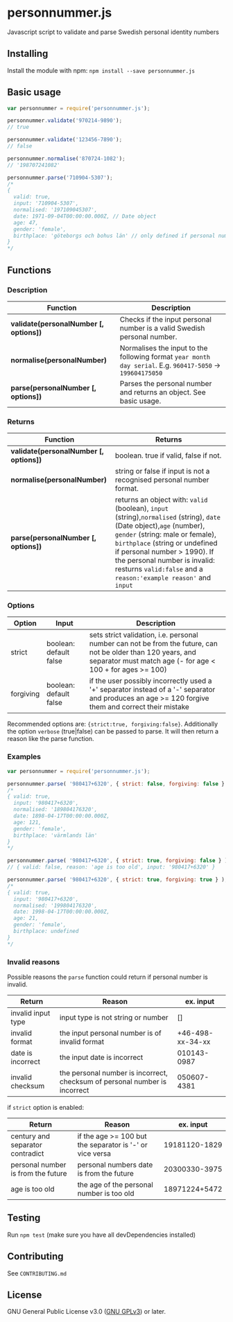 # personnummer.js

Javascript script to validate and parse Swedish personal identity numbers

## Installing

Install the module with npm: `npm install --save personnummer.js`

## Basic usage

```javascript
var personnummer = require('personnummer.js');

personnummer.validate('970214-9890');
// true

personnummer.validate('123456-7890');
// false

personnummer.normalise('870724-1082');
// '198707241082'

personnummer.parse('710904-5307');
/*
{
  valid: true,
  input: '710904-5307',
  normalised: '197109045307',
  date: 1971-09-04T00:00:00.000Z, // Date object
  age: 47,
  gender: 'female',
  birthplace: 'göteborgs och bohus län' // only defined if personal number < 1990
}
*/
```

## Functions

### Description

| Function                                 | Description                                                                                                |
| ---------------------------------------- | ---------------------------------------------------------------------------------------------------------- |
| **validate(personalNumber [, options])** | Checks if the input personal number is a valid Swedish personal number.                                    |
| **normalise(personalNumber)**            | Normalises the input to the following format `year month day serial`. E.g. `960417-5050` -> `199604175050` |
| **parse(personalNumber [, options])**    | Parses the personal number and returns an object. See basic usage.                                         |

### Returns

| Function                                 | Returns                                                                                                                                                                                                                                                                                                                        |
| ---------------------------------------- | ------------------------------------------------------------------------------------------------------------------------------------------------------------------------------------------------------------------------------------------------------------------------------------------------------------------------------ |
| **validate(personalNumber [, options])** | boolean. true if valid, false if not.                                                                                                                                                                                                                                                                                          |
| **normalise(personalNumber)**            | string or false if input is not a recognised personal number format.                                                                                                                                                                                                                                                           |
| **parse(personalNumber [, options])**    | returns an object with: `valid` (boolean), `input` (string),`normalised` (string), `date` (Date object),`age` (number), `gender` (string: male or female), `birthplace` (string or undefined if personal number > 1990). If the personal number is invalid: resturns `valid:false` and a `reason:'example reason'` and `input` |

### Options

| Option    | Input                  | Description                                                                                                                                                                   |
| --------- | ---------------------- | ----------------------------------------------------------------------------------------------------------------------------------------------------------------------------- |
| strict    | boolean: default false | sets strict validation, i.e. personal number can not be from the future, can not be older than 120 years, and separator must match age (- for age &lt; 100 + for ages >= 100) |
| forgiving | boolean: default false | if the user possibly incorrectly used a '+' separator instead of a '-' separator and produces an age >= 120 forgive them and correct their mistake                            |

Recommended options are: `{strict:true, forgiving:false}`. Additionally the option `verbose` (true|false) can be passed to parse. It will then return a reason like the parse function.

### Examples

```javascript
var personnummer = require('personnummer.js');

personnummer.parse( '980417+6320', { strict: false, forgiving: false } );
/*
{ valid: true,
  input: '980417+6320',
  normalised: '189804176320',
  date: 1898-04-17T00:00:00.000Z,
  age: 121,
  gender: 'female',
  birthplace: 'värmlands län'
}
*/

personnummer.parse( '980417+6320', { strict: true, forgiving: false } );
// { valid: false, reason: 'age is too old', input: '980417+6320' }

personnummer.parse( '980417+6320', { strict: true, forgiving: true } );
/*
{ valid: true,
  input: '980417+6320',
  normalised: '199804176320',
  date: 1998-04-17T00:00:00.000Z,
  age: 21,
  gender: 'female',
  birthplace: undefined
}
*/
```

### Invalid reasons

Possible reasons the `parse` function could return if personal number is invalid.

| Return             | Reason                                                                     | ex. input        |
| ------------------ | -------------------------------------------------------------------------- | ---------------- |
| invalid input type | input type is not string or number                                         | \[]              |
| invalid format     | the input personal number is of invalid format                             | +46-498-xx-34-xx |
| date is incorrect  | the input date is incorrect                                                | 010143-0987      |
| invalid checksum   | the personal number is incorrect, checksum of personal number is incorrect | 050607-4381      |

if `strict` option is enabled:

| Return                             | Reason                                                   | ex. input     |
| ---------------------------------- | -------------------------------------------------------- | ------------- |
| century and separator contradict   | if the age >= 100 but the separator is '-' or vice versa | 19181120-1829 |
| personal number is from the future | personal numbers date is from the future                 | 20300330-3975 |
| age is too old                     | the age of the personal number is too old                | 18971224+5472 |

## Testing

Run `npm test` (make sure you have all devDependencies installed)

## Contributing

See `CONTRIBUTING.md`

## License

GNU General Public License v3.0 ([GNU GPLv3](https://www.gnu.org/licenses/gpl-3.0.en.html)) or later.
